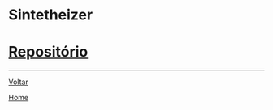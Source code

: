 # Sintetheizer

# [Repositório](https://github.com/LPAE/lpae.github.io/tree/master/estudos/python/Sintetheizer)

---
[Voltar](./../)

[Home](https://lpae.github.io/)